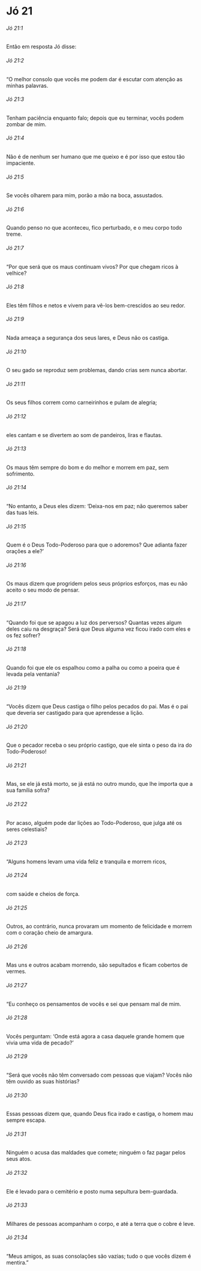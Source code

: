 # Jó 21

###### Jó 21:1

Então em resposta Jó disse:

###### Jó 21:2

“O melhor consolo que vocês me podem dar é escutar com atenção as minhas palavras.

###### Jó 21:3

Tenham paciência enquanto falo; depois que eu terminar, vocês podem zombar de mim.

###### Jó 21:4

Não é de nenhum ser humano que me queixo e é por isso que estou tão impaciente.

###### Jó 21:5

Se vocês olharem para mim, porão a mão na boca, assustados.

###### Jó 21:6

Quando penso no que aconteceu, fico perturbado, e o meu corpo todo treme.

###### Jó 21:7

“Por que será que os maus continuam vivos? Por que chegam ricos à velhice?

###### Jó 21:8

Eles têm filhos e netos e vivem para vê-los bem-crescidos ao seu redor.

###### Jó 21:9

Nada ameaça a segurança dos seus lares, e Deus não os castiga.

###### Jó 21:10

O seu gado se reproduz sem problemas, dando crias sem nunca abortar.

###### Jó 21:11

Os seus filhos correm como carneirinhos e pulam de alegria;

###### Jó 21:12

eles cantam e se divertem ao som de pandeiros, liras e flautas.

###### Jó 21:13

Os maus têm sempre do bom e do melhor e morrem em paz, sem sofrimento.

###### Jó 21:14

“No entanto, a Deus eles dizem: ‘Deixa-nos em paz; não queremos saber das tuas leis.

###### Jó 21:15

Quem é o Deus Todo-Poderoso para que o adoremos? Que adianta fazer orações a ele?’

###### Jó 21:16

Os maus dizem que progridem pelos seus próprios esforços, mas eu não aceito o seu modo de pensar.

###### Jó 21:17

“Quando foi que se apagou a luz dos perversos? Quantas vezes algum deles caiu na desgraça? Será que Deus alguma vez ficou irado com eles e os fez sofrer?

###### Jó 21:18

Quando foi que ele os espalhou como a palha ou como a poeira que é levada pela ventania?

###### Jó 21:19

“Vocês dizem que Deus castiga o filho pelos pecados do pai. Mas é o pai que deveria ser castigado para que aprendesse a lição.

###### Jó 21:20

Que o pecador receba o seu próprio castigo, que ele sinta o peso da ira do Todo-Poderoso!

###### Jó 21:21

Mas, se ele já está morto, se já está no outro mundo, que lhe importa que a sua família sofra?

###### Jó 21:22

Por acaso, alguém pode dar lições ao Todo-Poderoso, que julga até os seres celestiais?

###### Jó 21:23

“Alguns homens levam uma vida feliz e tranquila e morrem ricos,

###### Jó 21:24

com saúde e cheios de força.

###### Jó 21:25

Outros, ao contrário, nunca provaram um momento de felicidade e morrem com o coração cheio de amargura.

###### Jó 21:26

Mas uns e outros acabam morrendo, são sepultados e ficam cobertos de vermes.

###### Jó 21:27

“Eu conheço os pensamentos de vocês e sei que pensam mal de mim.

###### Jó 21:28

Vocês perguntam: ‘Onde está agora a casa daquele grande homem que vivia uma vida de pecado?’

###### Jó 21:29

“Será que vocês não têm conversado com pessoas que viajam? Vocês não têm ouvido as suas histórias?

###### Jó 21:30

Essas pessoas dizem que, quando Deus fica irado e castiga, o homem mau sempre escapa.

###### Jó 21:31

Ninguém o acusa das maldades que comete; ninguém o faz pagar pelos seus atos.

###### Jó 21:32

Ele é levado para o cemitério e posto numa sepultura bem-guardada.

###### Jó 21:33

Milhares de pessoas acompanham o corpo, e até a terra que o cobre é leve.

###### Jó 21:34

“Meus amigos, as suas consolações são vazias; tudo o que vocês dizem é mentira.”

